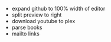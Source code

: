 - expand github to 100% width of editor
- split preview to right
- download youtube to plex
- parse books
- mailto links
